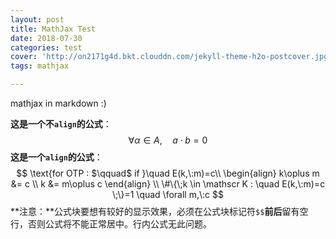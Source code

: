 ```yaml
---
layout: post
title: MathJax Test
date: 2018-07-30
categories: test
cover: 'http://on2171g4d.bkt.clouddn.com/jekyll-theme-h2o-postcover.jpg'
tags: mathjax 

---
```


mathjax in markdown :)

**这是一个不`align`的公式**：
$$
\forall \alpha \in A, \quad a \cdot b = 0
$$
**这是一个`align`的公式**：
$$
\text{for OTP : $\qquad$ if }\quad E(k,\:m)=c\\
\begin{align}
k\oplus m &= c \\
k &= m\oplus c
\end{align}
\\
\#\{\;k \in \mathscr K : \quad E(k,\:m)=c \;\}=1 \quad \forall m,\:c
$$
**注意：**公式块要想有较好的显示效果，必须在公式块标记符`$$`**前后**留有空行，否则公式将不能正常居中。行内公式无此问题。